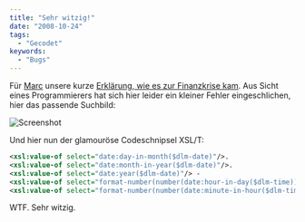 ```yaml
---
title: "Sehr witzig!"
date: "2008-10-24"
tags:
  - "Gecodet"
keywords:
  - "Bugs"
---
```


Für [Marc](http://marctv.de) unsere kurze [Erklärung, wie es zur Finanzkrise kam](http://www.zeit.de/online/2008/44/bg-finanzkrise). Aus Sicht eines Programmierers hat sich hier leider ein kleiner Fehler eingeschlichen, hier das passende Suchbild:

![Screenshot](/images/codecandies/img007.png)

Und hier nun der glamouröse Codeschnipsel XSL/T:

```xml
<xsl:value-of select="date:day-in-month($dlm-date)"/>.
<xsl:value-of select="date:month-in-year($dlm-date)"/>.
<xsl:value-of select="date:year($dlm-date)"/> -
<xsl:value-of select="format-number(number(date:hour-in-day($dlm-time))+2,'00')"/>:
<xsl:value-of select="format-number(number(date:minute-in-hour($dlm-time)),'00')"/> Uhr
```

WTF. Sehr witzig.
